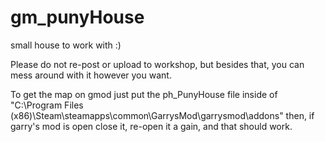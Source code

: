 # gm_punyHouse
small house to work with :)

Please do not re-post or upload to workshop, but besides that, you can mess around with it however you want.

To get the map on gmod just put the ph_PunyHouse file inside of "C:\Program Files (x86)\Steam\steamapps\common\GarrysMod\garrysmod\addons" then, if garry's mod is open close it, re-open it a gain, and that should work.
